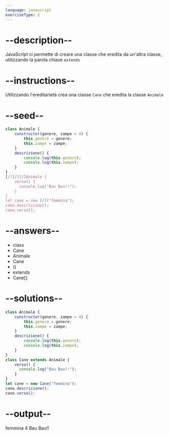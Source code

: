 ```yaml
---
language: javascript
exerciseType: 2
---
```


# --description--

JavaScript ci permette di creare una classe che eredita da un'altra classe, utilizzando la parola chiave `extends`

# --instructions--

Utilizzando l'ereditarietà crea una classe `Cane` che eredita la classe `Animale`

# --seed--

```javascript
class Animale {
    constructor(genere, zampe = 4) {
        this.genere = genere;
        this.zampe = zampe;
    }
    descrizione() {
        console.log(this.genere);
        console.log(this.zampe);
    }
}
[/][/][/]Animale {
    verso() {
      console.log("Bau Bau!!");
    }
}
let cane = new [/]("femmina");
cane.descrizione();
cane.verso();
```

# --answers--

- class 
- Cane
- Animale
- Cane
- ()
-  extends 
- Cane[]

# --solutions--

```javascript
class Animale {
    constructor(genere, zampe = 4) {
        this.genere = genere;
        this.zampe = zampe;
    }
    descrizione() {
        console.log(this.genere);
        console.log(this.zampe);
    }
}
class Cane extends Animale {
    verso() {
      console.log("Bau Bau!!");
    }
}
let cane = new Cane("femmina");
cane.descrizione();
cane.verso();
```

# --output--

femmina
4
Bau Bau!!
